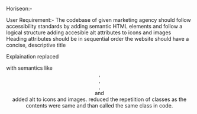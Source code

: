 Horiseon:-

User Requirement:-
The codebase of given marketing agency should follow accessibility standards
by adding semantic HTML elements and follow a logical structure
adding accesible alt attributes to icons and images
Heading attributes should be in sequential order
the website should have a concise, descriptive title

Explaination
replaced <div> with semantics like <header>,<footer>, <section>, <main> and <article>
added alt to icons and images.
reduced the repetiition of classes as the contents were same and than called the same class in code.









